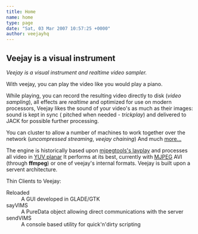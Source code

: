 ```yaml
---
title: Home
name: home
type: page
date: "Sat, 03 Mar 2007 10:57:25 +0000"
author: veejayhq
---
```

## Veejay is a visual instrument  

*Veejay is a visual instrument and realtime video sampler.*

With veejay, you can play the video like you would play a piano.

While playing, you can record the resulting video directly to disk (*video sampling*), all effects are *realtime* and optimized for use on modern processors, Veejay likes the sound of your video's as much as their images: sound is kept in sync ( pitched when needed - *trickplay*) and delivered to JACK for possible further processing.  

You can cluster to allow a number of machines to work together over the network (*uncompressed streaming*, *veejay chaining*) And much [more...](http://www.veejayhq.net/features/)  

The engine is historically based upon [mjpegtools's lavplay](http://mjpeg.sf.net) and processes all video in [YUV planar](http://www.veejayhq.net/docs/colorspaces/) It performs at its best, currently with [MJPEG](http://en.wikipedia.org/wiki/Motion_JPEG) AVI (through **ffmpeg**) or one of veejay's internal formats. Veejay is built upon a servent architecture.  

Thin Clients to Veejay:  

<dl><dt>Reloaded</dt><dd>A GUI developed in GLADE/GTK</dd><dt>sayVIMS</dt><dd>A PureData object allowing direct communications with the server</dd><dt>sendVIMS</dt><dd>A console based utility for quick'n'dirty scripting</dd></dl>
